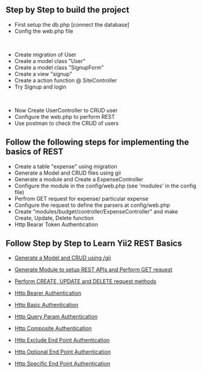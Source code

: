 ## Step by Step to build the project
- First setup the db.php [connect the database]
- Config the web.php file

<br>

- Create migration of User
- Create a model class "User"
- Create a model class "SignupForm"
- Create a view "signup"
- Create a action function @ SiteController
- Try Signup and login

<br>

- Now Create UserController to CRUD user
- Configure the web.php to perform REST
- Use postman to check the CRUD of users

## Follow the following steps for implementing the basics of REST 
- Create a table "expense" using migration
- Generate a Model and CRUD files using gii
- Generate a module and Create a ExpenseController
- Configure the module in the config/web.php (see 'modules' in the config file)
- Perfrom GET request for expense/ particular expense
- Configure the request to define the parsers at config/web.php
- Create "modules/budget/controller/ExpenseController" and make Create, Update, Delete function
- Http Bearar Token Authentication
    

## Follow Step by Step to Learn Yii2 REST Basics
- [Generate a Model and CRUD using /gii](https://www.youtube.com/watch?v=OVOy00vdCdY&list=PLMhOp68dQOeaIIuQ6nh-VqjKxmf9RsE18&index=7)

- [Generate Module to setup REST APIs and Perform GET request](https://www.youtube.com/watch?v=1OmNBN5CuUs&list=PLMhOp68dQOeaIIuQ6nh-VqjKxmf9RsE18&index=6)

- [Perform CREATE, UPDATE and DELETE request methods](https://www.youtube.com/watch?v=_4ALKYLvTmY&list=PLMhOp68dQOeaIIuQ6nh-VqjKxmf9RsE18&index=8)

- [Http Bearer Authentication](https://www.youtube.com/watch?v=copVdsoelHw&list=PLMhOp68dQOeaIIuQ6nh-VqjKxmf9RsE18&index=14)

- [Http Basic Authentication](https://www.youtube.com/watch?v=RpkKZVh8UDE&list=PLMhOp68dQOeaIIuQ6nh-VqjKxmf9RsE18&index=17)

- [Http Query Param Authentication](https://www.youtube.com/watch?v=19PCu4qK_WU&list=PLMhOp68dQOeaIIuQ6nh-VqjKxmf9RsE18&index=18)

- [Http Composite Authentication](https://www.youtube.com/watch?v=MPNfnNoaBzo&list=PLMhOp68dQOeaIIuQ6nh-VqjKxmf9RsE18&index=19)

- [Http Exclude End Point Authentication](https://www.youtube.com/watch?v=4eTWJOmqxLI&list=PLMhOp68dQOeaIIuQ6nh-VqjKxmf9RsE18&index=20)

- [Http Optional End Point Authentication](https://www.youtube.com/watch?v=cJCBoK5SeU8&list=PLMhOp68dQOeaIIuQ6nh-VqjKxmf9RsE18&index=21)

- [Http Specific End Point Authentication](https://www.youtube.com/watch?v=mw3MR-x2vTs&list=PLMhOp68dQOeaIIuQ6nh-VqjKxmf9RsE18&index=22)